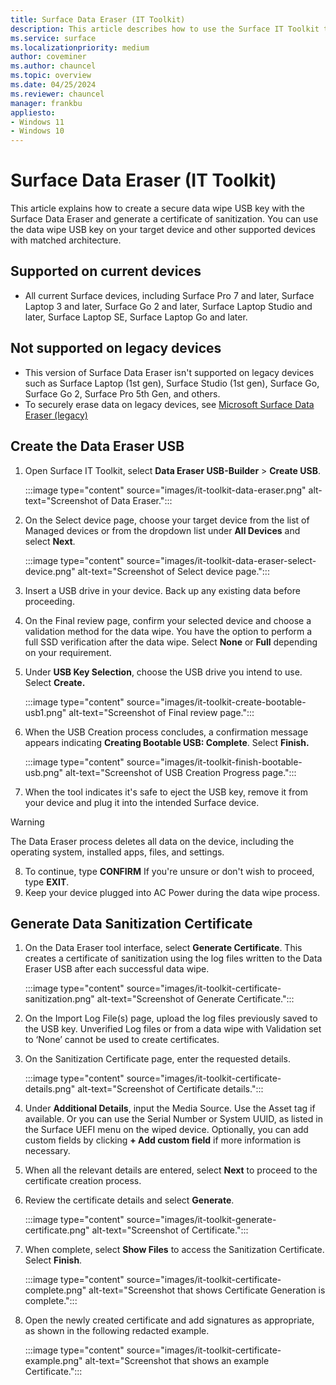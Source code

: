 ```yaml
---
title: Surface Data Eraser (IT Toolkit)
description: This article describes how to use the Surface IT Toolkit to securely erase data and generate a certificate of sanitization.
ms.service: surface
ms.localizationpriority: medium
author: coveminer
ms.author: chauncel
ms.topic: overview
ms.date: 04/25/2024
ms.reviewer: chauncel
manager: frankbu
appliesto:
- Windows 11
- Windows 10
---
```


# Surface Data Eraser (IT Toolkit)

This article explains how to create a secure data wipe USB key with the Surface Data Eraser and generate a certificate of sanitization. You can use the data wipe USB key on your target device and other supported devices with matched architecture.

## Supported on current devices

- All current Surface devices, including Surface Pro 7 and later, Surface Laptop 3 and later, Surface Go 2 and later, Surface Laptop Studio and later, Surface Laptop SE, Surface Laptop Go and later. 

## Not supported on legacy devices

- This version of Surface Data Eraser isn't supported on legacy devices such as Surface Laptop (1st gen), Surface Studio (1st gen), Surface Go, Surface Go 2, Surface Pro 5th Gen, and others. 
- To securely erase data on legacy devices, see [Microsoft Surface Data Eraser (legacy)](microsoft-surface-data-eraser.md)


## Create the Data Eraser USB

1. Open Surface IT Toolkit, select **Data Eraser USB-Builder** > **Create USB**.

    :::image type="content" source="images/it-toolkit-data-eraser.png" alt-text="Screenshot of Data Eraser.":::

2. On the Select device page, choose your target device from the list of Managed devices or from the dropdown list under **All Devices** and select **Next**.

    :::image type="content" source="images/it-toolkit-data-eraser-select-device.png" alt-text="Screenshot of Select device page.":::

3. Insert a USB drive in your device. Back up any existing data before proceeding.

4. On the Final review page, confirm your selected device and choose a validation method for the data wipe. You have the option to perform a full SSD verification after the data wipe. Select **None** or **Full** depending on your requirement.

5. Under **USB Key Selection**, choose the USB drive you intend to use. Select **Create.**

    :::image type="content" source="images/it-toolkit-create-bootable-usb1.png" alt-text="Screenshot of Final review page.":::

6. When the USB Creation process concludes, a confirmation message appears indicating **Creating Bootable USB: Complete**. Select **Finish.**

   :::image type="content" source="images/it-toolkit-finish-bootable-usb.png" alt-text="Screenshot of USB Creation Progress page.":::

7. When the tool indicates it's safe to eject the USB key, remove it from your device and plug it into the intended Surface device.

> [!WARNING]
> The Data Eraser process deletes all data on the device, including the operating system, installed apps, files, and settings.

8. To continue, type **CONFIRM** If you're unsure or don't wish to proceed, type **EXIT**.
9. Keep your device plugged into AC Power during the data wipe process.

## Generate Data Sanitization Certificate

1. On the Data Eraser tool interface, select **Generate Certificate**. This creates a certificate of sanitization using the log files written to the Data Eraser USB after each successful data wipe.

   :::image type="content" source="images/it-toolkit-certificate-sanitization.png" alt-text="Screenshot of Generate Certificate.":::

2. On the Import Log File(s) page, upload the log files previously saved to the USB key. Unverified Log files or from a data wipe with Validation set to ‘None’ cannot be used to create certificates.
3. On the Sanitization Certificate page, enter the requested details.

   :::image type="content" source="images/it-toolkit-certificate-details.png" alt-text="Screenshot of Certificate details.":::

4. Under **Additional Details**, input the Media Source. Use the Asset tag if available. Or you can use the Serial Number or System UUID, as listed in the Surface UEFI menu on the wiped device. Optionally, you can add custom fields by clicking **+ Add custom field** if more information is necessary.
5. When all the relevant details are entered, select **Next** to proceed to the certificate creation process.
6. Review the certificate details and select **Generate**.

   :::image type="content" source="images/it-toolkit-generate-certificate.png" alt-text="Screenshot of  Certificate.":::

7. When complete, select **Show Files** to access the Sanitization Certificate. Select **Finish**.

    :::image type="content" source="images/it-toolkit-certificate-complete.png" alt-text="Screenshot that shows Certificate Generation is complete.":::

8. Open the newly created certificate and add signatures as appropriate, as shown in the following redacted example.

    :::image type="content" source="images/it-toolkit-certificate-example.png" alt-text="Screenshot that shows an example Certificate.":::
